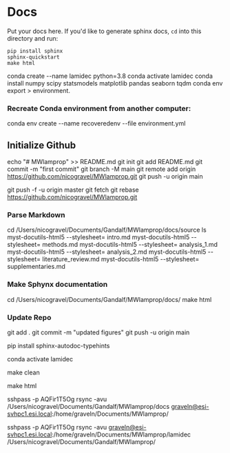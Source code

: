 # Docs

Put your docs here. If you'd like to generate sphinx docs, `cd` into this directory and run:

```
pip install sphinx
sphinx-quickstart
make html
```


conda create --name lamidec python=3.8
conda activate lamidec
conda install numpy scipy statsmodels matplotlib pandas seaborn tqdm
conda env export > environment.

### Recreate Conda environment from another computer:
conda env create --name recoveredenv --file environment.yml

## Initialize Github

echo "# MWlamprop" >> README.md
git init
git add README.md
git commit -m "first commit"
git branch -M main
git remote add origin https://github.com/nicogravel/MWlamprop.git
git push -u origin main

git push -f -u origin master
git fetch
git rebase https://github.com/nicogravel/MWlamprop.git


### Parse Markdown

cd /Users/nicogravel/Documents/Gandalf/MWlamprop/docs/source
ls
myst-docutils-html5 --stylesheet= intro.md
myst-docutils-html5 --stylesheet= methods.md
myst-docutils-html5 --stylesheet= analysis_1.md
myst-docutils-html5 --stylesheet= analysis_2.md
myst-docutils-html5 --stylesheet= literature_review.md
myst-docutils-html5 --stylesheet= supplementaries.md

### Make Sphynx documentation

cd /Users/nicogravel/Documents/Gandalf/MWlamprop/docs/
make html

### Update Repo
git add .
git commit -m "updated figures"
git push -u origin main



pip install sphinx-autodoc-typehints

conda activate lamidec

make clean

make html

sshpass -p AQFir1T5Og rsync -avu /Users/nicogravel/Documents/Gandalf/MWlamprop/docs graveln@esi-svhpc1.esi.local:/home/graveln/Documents/MWlamprop/

sshpass -p AQFir1T5Og rsync -avu graveln@esi-svhpc1.esi.local:/home/graveln/Documents/MWlamprop/lamidec /Users/nicogravel/Documents/Gandalf/MWlamprop/
